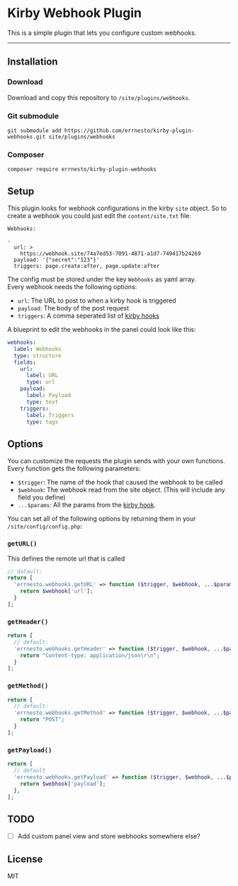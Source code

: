 # Kirby Webhook Plugin

This is a simple plugin that lets you configure custom webhooks.

---

## Installation

### Download

Download and copy this repository to `/site/plugins/webhooks`.

### Git submodule

```
git submodule add https://github.com/errnesto/kirby-plugin-webhooks.git site/plugins/webhooks
```

### Composer

```
composer require errnesto/kirby-plugin-webhooks
```

## Setup

This plugin looks for webhook configurations in the kirby `site` object.
So to create a webhook you could just edit the `content/site.txt` file:

```
Webhooks:

-
  url: >
    https://webhook.site/74a7ed53-7091-4871-a1d7-749417b24269
  payload: '{"secret":"123"}'
  triggers: page.create:after, page.update:after

```

The config must be stored under the key `Webhooks` as yaml array.  
Every webhook needs the following options:

- `url`: The URL to post to when a kirby hook is triggered
- `payload`: The body of the post request
- `triggers`: A comma seperated list of [kirby hooks](https://getkirby.com/docs/reference/system/options/hooks)

A blueprint to edit the webhooks in the panel could look like this:

```yaml
webhooks:
  label: Webhooks
  type: structure
  fields:
    url:
      label: URL
      type: url
    payload:
      label: Payload
      type: text
    triggers:
      label: Triggers
      type: tags
```

## Options

You can customize the requests the plugin sends with your own functions.  
Every function gets the following parameters:

- `$trigger`: The name of the hook that caused the webhook to be called
- `$webhook`: The webhook read from the site object. (This will include any field you define)
- `...$params`: All the params from the [kirby hook](https://getkirby.com/docs/reference/system/options/hooks).

You can set all of the following options by returning them in your `/site/config/config.php`:

### `getURL()`

This defines the remote url that is called

```php
// dafault:
return [
  'errnesto.webhooks.getURL' => function ($trigger, $webhook, ...$params) {
    return $webhook['url'];
  }
];
```

### `getHeader()`

```php
return [
  // default:
  'errnesto.webhooks.getHeader' => function ($trigger, $webhook, ...$params) {
    return "Content-type: application/json\r\n";
  }
];
```

### `getMethod()`

```php
return [
  // default:
  'errnesto.webhooks.getMethod' => function ($trigger, $webhook, ...$params) {
    return "POST";
  }
];
```

### `getPayload()`

```php
return [
  // default
  'errnesto.webhooks.getPayload' => function ($trigger, $webhook, ...$params) {
    return $webhook['payload'];
  },
];
```

## TODO

- [ ] Add custom panel view and store webhooks somewhere else?

## License

MIT
